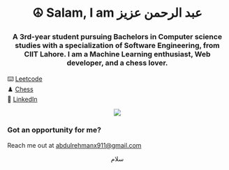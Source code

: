 # <p align="center">☮ Salam, I am عبد الرحمن عزيز</p>
### <p align="center">A 3rd-year student pursuing Bachelors in Computer science studies with a specialization of Software Engineering, from CIIT Lahore. I am a Machine Learning enthusiast, Web developer, and a chess lover.</p>
⌨️  [Leetcode](https://leetcode.com/fa19-bcs-016/)<br/>
♟️  [Chess](https://www.chess.com/member/yesstisabdi)<br/>
🤝 [LinkedIn](https://www.linkedin.com/in/abdul-rehman-aziz) <br/> 

<!-- <b>My GitHub Stats</b> -->

<!-- 
<a href="http://www.github.com/mishaosipovprodigy2"><img src="https://github-readme-stats.vercel.app/api?username=mishaosipovprodigy2&show_icons=true&hide=&count_private=true&title_color=6366f1&text_color=a855f7&icon_color=ec4899&bg_color=0f172a&hide_border=true&show_icons=true" alt="mishaosipovprodigy2's GitHub stats" /></a>
 -->

<!-- <a href="https://github.com/mishaosipovprodigy2" align="right"><img src="https://github-readme-stats.vercel.app/api/top-langs/?username=mishaosipovprodigy2&langs_count=10&title_color=6366f1&text_color=a855f7&icon_color=ec4899&bg_color=0f172a&hide_border=true&locale=en&custom_title=Top%20%Languages" alt="Top Languages" /></a> -->

<p align="center"><a href="http://www.github.com/mishaosipovprodigy2"><img src="https://github-readme-streak-stats.herokuapp.com/?user=mishaosipovprodigy2&stroke=a855f7&background=0f172a&ring=6366f1&fire=6366f1&currStreakNum=a855f7&currStreakLabel=6366f1&sideNums=a855f7&sideLabels=a855f7&dates=a855f7&hide_border=true" /></a></p>


### Got an opportunity for me?
Reach me out at [abdulrehmanx911@gmail.com](mailto:abdulrehmanx911@gmail.com?subject=Got%20an%20opportunity%20for%20you)
<p align="center">
 سلام
</p>
